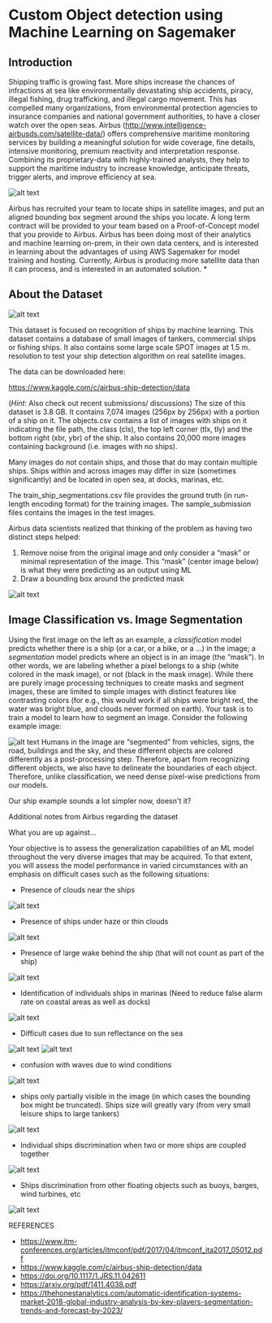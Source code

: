 # Custom Object detection using Machine Learning on Sagemaker

## Introduction

Shipping traffic is growing fast. More ships increase the chances of infractions at sea like environmentally devastating ship accidents, piracy, illegal fishing, drug trafficking, and illegal cargo movement. This has compelled many organizations, from environmental protection agencies to insurance companies and national government authorities, to have a closer watch over the open seas. Airbus (http://www.intelligence-airbusds.com/satellite-data/) offers comprehensive maritime monitoring services by building a meaningful solution for wide coverage, fine details, intensive monitoring, premium reactivity and interpretation response. Combining its proprietary-data with highly-trained analysts, they help to support the maritime industry to increase knowledge, anticipate threats, trigger alerts, and improve efficiency at sea.

![alt text](Images/airbus_1.png ) 

Airbus has recruited your team to locate ships in satellite images, and put an aligned bounding box segment around the ships you locate. A long term contract will be provided to your team based on a Proof-of-Concept model that you provide to Airbus. Airbus has been doing most of their analytics and machine learning on-prem, in their own data centers, and is interested in learning about the advantages of using AWS Sagemaker for model training and hosting. Currently, Airbus is producing more satellite data than it can process, and is interested in an automated solution. *


## About the Dataset

![alt text](Images/airbus_2.png ) 

This dataset is focused on recognition of ships by machine learning. This dataset contains a database of small images of tankers, commercial ships or fishing ships. It also contains some large scale SPOT images at 1.5 m. resolution to test your ship detection algorithm on real satellite images.

The data can be downloaded here:

https://www.kaggle.com/c/airbus-ship-detection/data

(*Hint*: Also check out recent submissions/ discussions)
The size of this dataset is 3.8 GB. It contains 7,074 images (256px by 256px) with a portion of a ship on it. The objects.csv contains a list of images with ships on it indicating the file path, the class (cls), the top left corner (tlx, tly) and the bottom right (xbr, ybr) of the ship. It also contains 20,000 more images containing background (i.e. images with no ships).

Many images do not contain ships, and those that do may contain multiple ships. Ships within and across images may differ in size (sometimes significantly) and be located in open sea, at docks, marinas, etc.

The train_ship_segmentations.csv file provides the ground truth (in run-length encoding format) for the training images. The sample_submission files contains the images in the test images.

Airbus data scientists realized that thinking of the problem as having two distinct steps helped:

1. Remove noise from the original image and only consider a “mask” or minimal representation of the image. This “mask” (center image below) is what they were predicting as an output using ML
2. Draw a bounding box around the predicted mask 

![alt text](Images/airbus_3.png ) 

## Image Classification vs. Image Segmentation

Using the first image on the left as an example, a _classification_ model predicts whether there is a ship (or a car, or a bike, or a ...) in the image; a _segmentation_ model predicts where an object is in an image (the “mask”). In other words, we are labeling whether a pixel belongs to a ship (white colored in the mask image), or not (black in the mask image). While there are purely image processing techniques to create masks and segment images, these are limited to simple images with distinct features like contrasting colors (for e.g., this would work if all ships were bright red, the water was bright blue, and clouds never formed on earth). Your task is to train a model to learn how to segment an image. Consider the following example image:

![alt text](Images/airbus_4.png ) 
Humans in the image are “segmented” from vehicles, signs, the road, buildings and the sky, and these different objects are colored differently as a post-processing step. Therefore, apart from recognizing different objects, we also have to delineate the boundaries of each object. Therefore, unlike classification, we need dense pixel-wise predictions from our models.

Our ship example sounds a lot simpler now, doesn't it? 

Additional notes from Airbus regarding the dataset

What you are up against...

Your objective is to assess the generalization capabilities of an ML model throughout the very diverse images that may be acquired. To that extent, you will assess the model performance in varied circumstances with an emphasis on difficult cases such as the following situations:


* Presence of clouds near the ships


![alt text](Images/airbus_5.png ) 

* Presence of ships under haze or thin clouds


![alt text](Images/airbus_6.png ) 

* Presence of large wake behind the ship (that will not count as part of the ship)


![alt text](Images/airbus_7.png ) 

* Identification of individuals ships in marinas (Need to reduce false alarm rate on coastal areas as well as docks)

![alt text](Images/airbus_8.png ) 



* Difficult cases due to sun reflectance on the sea


![alt text](Images/airbus_9.png ) 
![alt text](Images/airbus_10.png ) 


* confusion with waves due to wind conditions


![alt text](Images/airbus_11.png ) 

* ships only partially visible in the image (in which cases the bounding box might be truncated). Ships size will greatly vary (from very small leisure ships to large tankers)


![alt text](Images/airbus_12.png ) 

* Individual ships discrimination when two or more ships are coupled together

![alt text](Images/airbus_13.png ) 



* Ships discrimination from other floating objects such as buoys, barges, wind turbines, etc

![alt text](Images/airbus_14.png ) 



REFERENCES

* https://www.itm-conferences.org/articles/itmconf/pdf/2017/04/itmconf_ita2017_05012.pdf
* https://www.kaggle.com/c/airbus-ship-detection/data
* https://doi.org/10.1117/1.JRS.11.042611
* https://arxiv.org/pdf/1411.4038.pdf
* https://thehonestanalytics.com/automatic-identification-systems-market-2018-global-industry-analysis-by-key-players-segmentation-trends-and-forecast-by-2023/
